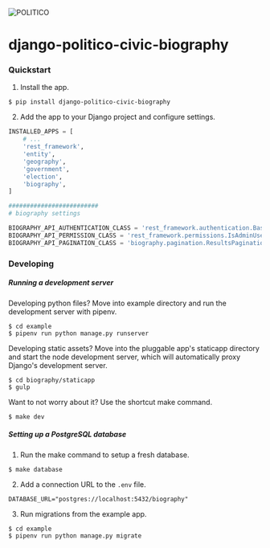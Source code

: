 ![POLITICO](https://rawgithub.com/The-Politico/src/master/images/logo/badge.png)

# django-politico-civic-biography

### Quickstart

1. Install the app.

  ```
  $ pip install django-politico-civic-biography
  ```

2. Add the app to your Django project and configure settings.

  ```python
  INSTALLED_APPS = [
      # ...
      'rest_framework',
      'entity',
      'geography',
      'government',
      'election',
      'biography',
  ]

  #########################
  # biography settings

  BIOGRAPHY_API_AUTHENTICATION_CLASS = 'rest_framework.authentication.BasicAuthentication' # default
  BIOGRAPHY_API_PERMISSION_CLASS = 'rest_framework.permissions.IsAdminUser' # default
  BIOGRAPHY_API_PAGINATION_CLASS = 'biography.pagination.ResultsPagination' # default
  ```

### Developing

##### Running a development server

Developing python files? Move into example directory and run the development server with pipenv.

  ```
  $ cd example
  $ pipenv run python manage.py runserver
  ```

Developing static assets? Move into the pluggable app's staticapp directory and start the node development server, which will automatically proxy Django's development server.

  ```
  $ cd biography/staticapp
  $ gulp
  ```

Want to not worry about it? Use the shortcut make command.

  ```
  $ make dev
  ```

##### Setting up a PostgreSQL database

1. Run the make command to setup a fresh database.

  ```
  $ make database
  ```

2. Add a connection URL to the `.env` file.

  ```
  DATABASE_URL="postgres://localhost:5432/biography"
  ```

3. Run migrations from the example app.

  ```
  $ cd example
  $ pipenv run python manage.py migrate
  ```
